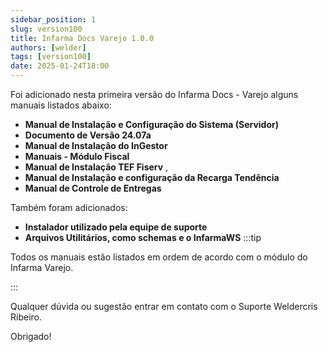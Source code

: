 ```yaml
---
sidebar_position: 1
slug: version100
title: Infarma Docs Varejo 1.0.0
authors: [welder]
tags: [version100]
date: 2025-01-24T18:00
---
```


Foi adicionado nesta primeira versão do Infarma Docs - Varejo alguns manuais listados abaixo:
- **Manual de Instalação e Configuração do Sistema (Servidor)**
- **Documento de Versão 24.07a**
- **Manual de Instalação do InGestor**
- **Manuais - Módulo Fiscal**
- **Manual de Instalação TEF Fiserv** ,
- **Manual de Instalação e configuração da Recarga Tendência**
- **Manual de Controle de Entregas**

Também foram adicionados:
- **Instalador utilizado pela equipe de suporte**
- **Arquivos Utilitários, como schemas e o InfarmaWS**
:::tip

Todos os manuais estão listados em ordem de acordo com o módulo do Infarma Varejo.

:::

<!-- truncate -->

Qualquer dúvida ou sugestão entrar em contato com o Suporte Weldercris Ribeiro.

Obrigado!
